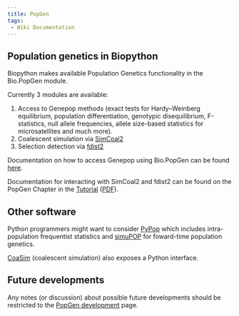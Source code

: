 ```yaml
---
title: PopGen
tags:
 - Wiki Documentation
---
```


Population genetics in Biopython
--------------------------------

Biopython makes available Population Genetics functionality in the
Bio.PopGen module.

Currently 3 modules are available:

1.  Access to Genepop methods (exact tests for Hardy–Weinberg
    equilibrium, population differentiation, genotypic disequilibrium,
    F-statistics, null allele frequencies, allele size-based statistics
    for microsatellites and much more).
2.  Coalescent simulation via
    [SimCoal2](http://cmpg.unibe.ch/software/simcoal2/)
3.  Selection detection via
    [fdist2](http://www.rubic.rdg.ac.uk/~mab/software.html)

Documentation on how to access Genepop using Bio.PopGen can be found
[here](PopGen_Genepop "wikilink").

Documentation for interacting with SimCoal2 and fdist2 can be found on
the PopGen Chapter in the
[Tutorial](http://biopython.org/DIST/docs/tutorial/Tutorial.html)
([PDF](http://biopython.org/DIST/docs/tutorial/Tutorial.pdf)).

Other software
--------------

Python programmers might want to consider [PyPop](http://pypop.org)
which includes intra-population frequentist statistics and
[simuPOP](http://simupop.sourceforge.net/) for foward-time population
genetics.

[CoaSim](http://www.daimi.au.dk/~mailund/CoaSim/) (coalescent
simulation) also exposes a Python interface.

Future developments
-------------------

Any notes (or discussion) about possible future developments should be
restricted to the [PopGen development](PopGen_dev "wikilink") page.
